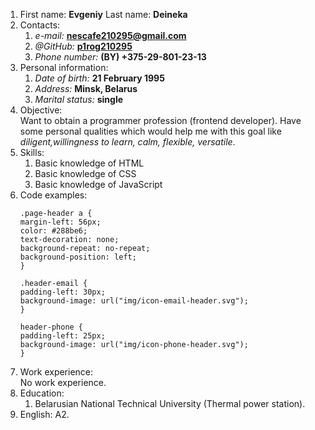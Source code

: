 1. First name: **Evgeniy** Last name: **Deineka**
1. Contacts:
    1. *e-mail:* **nescafe210295@gmail.com**
    1. *@GitHub:* **[p1rog210295](https://github.com/p1rog210295)**
    1. *Phone number:* **(BY) +375-29-801-23-13**
1. Personal information: 
    1. *Date of birth:* **21 February 1995**
    1. *Address:* **Minsk, Belarus**
    1. *Marital status:* **single**
1. Objective:\
    Want to obtain a programmer profession (frontend developer). Have some personal qualities which would help me with this goal like *diligent,willingness to learn, calm, flexible, versatile*.
1. Skills:
    1. Basic knowledge of HTML
    2. Basic knowledge of CSS
    3. Basic knowledge of JavaScript
1. Code examples:
    ```
    .page-header a {
    margin-left: 56px;
    color: #288be6;
    text-decoration: none;
    background-repeat: no-repeat;
    background-position: left;
    }

    .header-email {
    padding-left: 30px;
    background-image: url("img/icon-email-header.svg");
    }

    header-phone {
    padding-left: 25px;
    background-image: url("img/icon-phone-header.svg");
    }
    ```
1. Work experience:\
    No work experience.
1. Education:
    1. Belarusian National Technical University (Thermal power station).
1. English: A2.